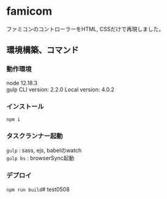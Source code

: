# famicom

ファミコンのコントローラーをHTML, CSSだけで再現しました。

## 環境構築、コマンド

### 動作環境
node 12.18.3  
gulp CLI version: 2.2.0 Local version: 4.0.2  
### インストール
`npm i`

### タスクランナー起動
`gulp` : sass, ejs, babelのwatch  
`gulp bs` : browserSync起動

### デプロイ
`npm run build`# test0508
